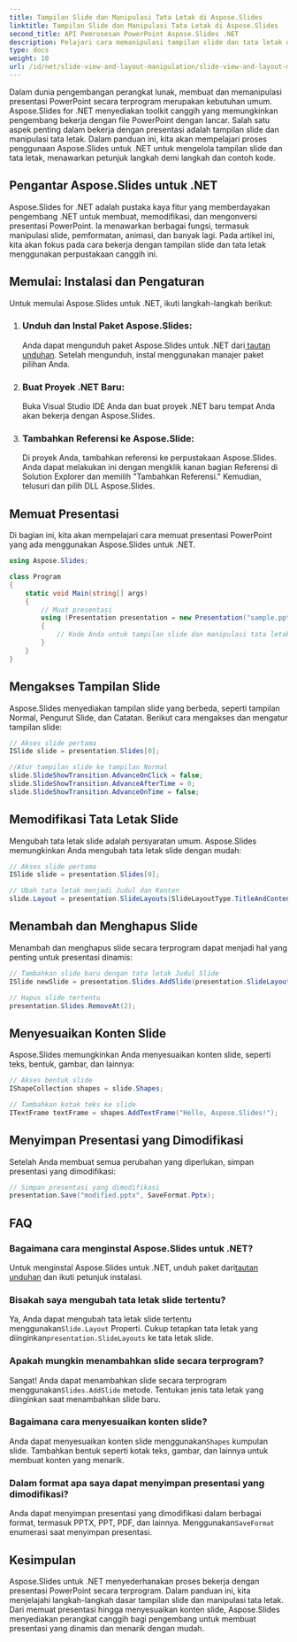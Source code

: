```yaml
---
title: Tampilan Slide dan Manipulasi Tata Letak di Aspose.Slides
linktitle: Tampilan Slide dan Manipulasi Tata Letak di Aspose.Slides
second_title: API Pemrosesan PowerPoint Aspose.Slides .NET
description: Pelajari cara memanipulasi tampilan slide dan tata letak di PowerPoint menggunakan Aspose.Slides untuk .NET. Panduan langkah demi langkah dengan contoh kode.
type: docs
weight: 10
url: /id/net/slide-view-and-layout-manipulation/slide-view-and-layout-manipulation/
---
```


Dalam dunia pengembangan perangkat lunak, membuat dan memanipulasi presentasi PowerPoint secara terprogram merupakan kebutuhan umum. Aspose.Slides for .NET menyediakan toolkit canggih yang memungkinkan pengembang bekerja dengan file PowerPoint dengan lancar. Salah satu aspek penting dalam bekerja dengan presentasi adalah tampilan slide dan manipulasi tata letak. Dalam panduan ini, kita akan mempelajari proses penggunaan Aspose.Slides untuk .NET untuk mengelola tampilan slide dan tata letak, menawarkan petunjuk langkah demi langkah dan contoh kode.


## Pengantar Aspose.Slides untuk .NET

Aspose.Slides for .NET adalah pustaka kaya fitur yang memberdayakan pengembang .NET untuk membuat, memodifikasi, dan mengonversi presentasi PowerPoint. Ia menawarkan berbagai fungsi, termasuk manipulasi slide, pemformatan, animasi, dan banyak lagi. Pada artikel ini, kita akan fokus pada cara bekerja dengan tampilan slide dan tata letak menggunakan perpustakaan canggih ini.

## Memulai: Instalasi dan Pengaturan

Untuk memulai Aspose.Slides untuk .NET, ikuti langkah-langkah berikut:

1. ### Unduh dan Instal Paket Aspose.Slides:
    Anda dapat mengunduh paket Aspose.Slides untuk .NET dari[ tautan unduhan](https://releases.aspose.com/slides/net/). Setelah mengunduh, instal menggunakan manajer paket pilihan Anda.

2. ### Buat Proyek .NET Baru:
   Buka Visual Studio IDE Anda dan buat proyek .NET baru tempat Anda akan bekerja dengan Aspose.Slides.

3. ### Tambahkan Referensi ke Aspose.Slide:
   Di proyek Anda, tambahkan referensi ke perpustakaan Aspose.Slides. Anda dapat melakukan ini dengan mengklik kanan bagian Referensi di Solution Explorer dan memilih "Tambahkan Referensi." Kemudian, telusuri dan pilih DLL Aspose.Slides.

## Memuat Presentasi

Di bagian ini, kita akan mempelajari cara memuat presentasi PowerPoint yang ada menggunakan Aspose.Slides untuk .NET.

```csharp
using Aspose.Slides;

class Program
{
    static void Main(string[] args)
    {
        // Muat presentasi
        using (Presentation presentation = new Presentation("sample.pptx"))
        {
            // Kode Anda untuk tampilan slide dan manipulasi tata letak akan ditempatkan di sini
        }
    }
}
```

## Mengakses Tampilan Slide

Aspose.Slides menyediakan tampilan slide yang berbeda, seperti tampilan Normal, Pengurut Slide, dan Catatan. Berikut cara mengakses dan mengatur tampilan slide:

```csharp
// Akses slide pertama
ISlide slide = presentation.Slides[0];

//Atur tampilan slide ke tampilan Normal
slide.SlideShowTransition.AdvanceOnClick = false;
slide.SlideShowTransition.AdvanceAfterTime = 0;
slide.SlideShowTransition.AdvanceOnTime = false;
```

## Memodifikasi Tata Letak Slide

Mengubah tata letak slide adalah persyaratan umum. Aspose.Slides memungkinkan Anda mengubah tata letak slide dengan mudah:

```csharp
// Akses slide pertama
ISlide slide = presentation.Slides[0];

// Ubah tata letak menjadi Judul dan Konten
slide.Layout = presentation.SlideLayouts[SlideLayoutType.TitleAndContent];
```

## Menambah dan Menghapus Slide

Menambah dan menghapus slide secara terprogram dapat menjadi hal yang penting untuk presentasi dinamis:

```csharp
// Tambahkan slide baru dengan tata letak Judul Slide
ISlide newSlide = presentation.Slides.AddSlide(presentation.SlideLayouts[SlideLayoutType.TitleSlide]);

// Hapus slide tertentu
presentation.Slides.RemoveAt(2);
```

## Menyesuaikan Konten Slide

Aspose.Slides memungkinkan Anda menyesuaikan konten slide, seperti teks, bentuk, gambar, dan lainnya:

```csharp
// Akses bentuk slide
IShapeCollection shapes = slide.Shapes;

// Tambahkan kotak teks ke slide
ITextFrame textFrame = shapes.AddTextFrame("Hello, Aspose.Slides!");
```

## Menyimpan Presentasi yang Dimodifikasi

Setelah Anda membuat semua perubahan yang diperlukan, simpan presentasi yang dimodifikasi:

```csharp
// Simpan presentasi yang dimodifikasi
presentation.Save("modified.pptx", SaveFormat.Pptx);
```

## FAQ

### Bagaimana cara menginstal Aspose.Slides untuk .NET?

 Untuk menginstal Aspose.Slides untuk .NET, unduh paket dari[tautan unduhan](https://releases.aspose.com/slides/net/) dan ikuti petunjuk instalasi.

### Bisakah saya mengubah tata letak slide tertentu?

 Ya, Anda dapat mengubah tata letak slide tertentu menggunakan`Slide.Layout` Properti. Cukup tetapkan tata letak yang diinginkan`presentation.SlideLayouts` ke tata letak slide.

### Apakah mungkin menambahkan slide secara terprogram?

 Sangat! Anda dapat menambahkan slide secara terprogram menggunakan`Slides.AddSlide` metode. Tentukan jenis tata letak yang diinginkan saat menambahkan slide baru.

### Bagaimana cara menyesuaikan konten slide?

 Anda dapat menyesuaikan konten slide menggunakan`Shapes` kumpulan slide. Tambahkan bentuk seperti kotak teks, gambar, dan lainnya untuk membuat konten yang menarik.

### Dalam format apa saya dapat menyimpan presentasi yang dimodifikasi?

 Anda dapat menyimpan presentasi yang dimodifikasi dalam berbagai format, termasuk PPTX, PPT, PDF, dan lainnya. Menggunakan`SaveFormat` enumerasi saat menyimpan presentasi.

## Kesimpulan

Aspose.Slides untuk .NET menyederhanakan proses bekerja dengan presentasi PowerPoint secara terprogram. Dalam panduan ini, kita menjelajahi langkah-langkah dasar tampilan slide dan manipulasi tata letak. Dari memuat presentasi hingga menyesuaikan konten slide, Aspose.Slides menyediakan perangkat canggih bagi pengembang untuk membuat presentasi yang dinamis dan menarik dengan mudah.
